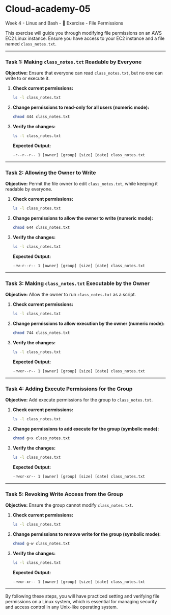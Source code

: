 # Cloud-academy-05
Week 4 - Linux and Bash - 🚀 Exercise - File Permissions

This exercise will guide you through modifying file permissions on an AWS EC2 Linux instance. Ensure you have access to your EC2 instance and a file named `class_notes.txt`.

---

### Task 1: Making `class_notes.txt` Readable by Everyone

**Objective:** Ensure that everyone can read `class_notes.txt`, but no one can write to or execute it.

1. **Check current permissions:**
    
    ```bash
    ls -l class_notes.txt
    
    ```
    
2. **Change permissions to read-only for all users (numeric mode):**
    
    ```bash
    chmod 444 class_notes.txt
    
    ```
    
3. **Verify the changes:**
    
    ```bash
    ls -l class_notes.txt
    
    ```
    
    **Expected Output:**
    
    ```
    -r--r--r-- 1 [owner] [group] [size] [date] class_notes.txt
    
    ```
    

---

### Task 2: Allowing the Owner to Write

**Objective:** Permit the file owner to edit `class_notes.txt`, while keeping it readable by everyone.

1. **Check current permissions:**
    
    ```bash
    ls -l class_notes.txt
    
    ```
    
2. **Change permissions to allow the owner to write (numeric mode):**
    
    ```bash
    chmod 644 class_notes.txt
    
    ```
    
3. **Verify the changes:**
    
    ```bash
    ls -l class_notes.txt
    
    ```
    
    **Expected Output:**
    
    ```
    -rw-r--r-- 1 [owner] [group] [size] [date] class_notes.txt
    
    ```
    

---

### Task 3: Making `class_notes.txt` Executable by the Owner

**Objective:** Allow the owner to run `class_notes.txt` as a script.

1. **Check current permissions:**
    
    ```bash
    ls -l class_notes.txt
    
    ```
    
2. **Change permissions to allow execution by the owner (numeric mode):**
    
    ```bash
    chmod 744 class_notes.txt
    
    ```
    
3. **Verify the changes:**
    
    ```bash
    ls -l class_notes.txt
    
    ```
    
    **Expected Output:**
    
    ```
    -rwxr--r-- 1 [owner] [group] [size] [date] class_notes.txt
    
    ```
    

---

### Task 4: Adding Execute Permissions for the Group

**Objective:** Add execute permissions for the group to `class_notes.txt`.

1. **Check current permissions:**
    
    ```bash
    ls -l class_notes.txt
    
    ```
    
2. **Change permissions to add execute for the group (symbolic mode):**
    
    ```bash
    chmod g+x class_notes.txt
    
    ```
    
3. **Verify the changes:**
    
    ```bash
    ls -l class_notes.txt
    
    ```
    
    **Expected Output:**
    
    ```
    -rwxr-xr-- 1 [owner] [group] [size] [date] class_notes.txt
    
    ```
    

---

### Task 5: Revoking Write Access from the Group

**Objective:** Ensure the group cannot modify `class_notes.txt`.

1. **Check current permissions:**
    
    ```bash
    ls -l class_notes.txt
    
    ```
    
2. **Change permissions to remove write for the group (symbolic mode):**
    
    ```bash
    chmod g-w class_notes.txt
    
    ```
    
3. **Verify the changes:**
    
    ```bash
    ls -l class_notes.txt
    
    ```
    
    **Expected Output:**
    
    ```
    -rwxr-xr-- 1 [owner] [group] [size] [date] class_notes.txt
    
    ```
    

---

By following these steps, you will have practiced setting and verifying file permissions on a Linux system, which is essential for managing security and access control in any Unix-like operating system.
